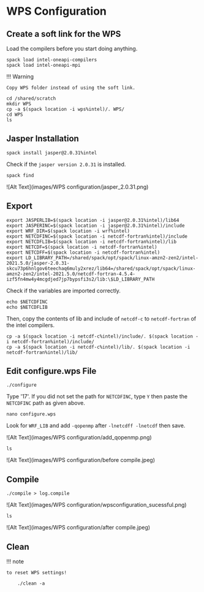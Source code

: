 # WPS Configuration

## **Create a soft link for the WPS**

Load the compilers before you start doing anything.
    
    spack load intel-oneapi-compilers
    spack load intel-oneapi-mpi

!!! Warning

    Copy WPS folder instead of using the soft link.


```
cd /shared/scratch
mkdir WPS
cp -a $(spack location -i wps%intel)/. WPS/
cd WPS
ls
```

## **Jasper Installation**

    spack install jasper@2.0.31%intel

Check if the `jasper version 2.0.31` is installed.

    spack find

![Alt Text](images/WPS configuration/jasper_2.0.31.png)

## **Export**   

    export JASPERLIB=$(spack location -i jasper@2.0.31%intel)/lib64
    export JASPERINC=$(spack location -i jasper@2.0.31%intel)/include
    export WRF_DIR=$(spack location -i wrf%intel)
    export NETCDFINC=$(spack location -i netcdf-fortran%intel)/include
    export NETCDFLIB=$(spack location -i netcdf-fortran%intel)/lib
    export NETCDF=$(spack location -i netcdf-fortran%intel)
    export NETCDFF=$(spack location -i netcdf-fortran%intel)
    export LD_LIBRARY_PATH=/shared/spack/opt/spack/linux-amzn2-zen2/intel-2021.5.0/jasper-2.0.31-skcu73p6hnlgov6teechaq6muly2xrez/lib64=/shared/spack/opt/spack/linux-amzn2-zen2/intel-2021.5.0/netcdf-fortran-4.5.4-izf5fn4mw4y4mcgdjed7jp7bypsfi3s2/lib:\$LD_LIBRARY_PATH

Check if the variables are imported correctly.

    echo $NETCDFINC
    echo $NETCDFLIB
    
Then, copy the contents of lib and include of `netcdf-c` to `netcdf-fortran` of the intel compilers.

    cp -a $(spack location -i netcdf-c%intel)/include/. $(spack location -i netcdf-fortran%intel)/include/
    cp -a $(spack location -i netcdf-c%intel)/lib/. $(spack location -i netcdf-fortran%intel)/lib/ 




## **Edit configure.wps File**   

    ./configure

Type '17'.
If you did not set the path for `NETCDFINC`, type `Y` then paste the `NETCDFINC` path as given above.


    nano configure.wps


Look for `WRF_LIB` and add `-qopenmp` after `-lnetcdff -lnetcdf` then save.

![Alt Text](images/WPS configuration/add_qopenmp.png)

    ls

![Alt Text](images/WPS configuration/before compile.jpeg)

## **Compile**  
    
    ./compile > log.compile

![Alt Text](images/WPS configuration/wpsconfiguration_sucessful.png)

    ls

![Alt Text](images/WPS configuration/after compile.jpeg)

## **Clean**

!!! note

    to reset WPS settings!
        
        ./clean -a


